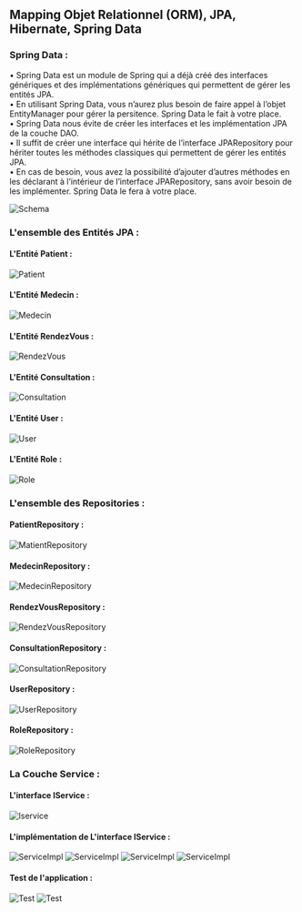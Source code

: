 <h2>Mapping Objet Relationnel (ORM), JPA, Hibernate, Spring Data</h2>
<h3>Spring Data :</h3>

<p>• Spring Data est un module de Spring qui a déjà créé des interfaces génériques et des implémentations
génériques qui permettent de gérer les entités JPA. <br>
• En utilisant Spring Data, vous n’aurez plus besoin de faire appel à l’objet EntityManager pour gérer la
persitence. Spring Data le fait à votre place. <br>
• Spring Data nous évite de créer les interfaces et les implémentation JPA de la couche DAO. <br>
• Il suffit de créer une interface qui hérite de l’interface JPARepository pour hériter toutes les méthodes
classiques qui permettent de gérer les entités JPA. <br>
• En cas de besoin, vous avez la possibilité d’ajouter d’autres méthodes en les déclarant à l’intérieur de
l’interface JPARepository, sans avoir besoin de les implémenter. Spring Data le fera à votre place.</p>

<img src="Screenshots/Schema.png" alt="Schema">

<h3>L'ensemble des Entités JPA :</h3>
<h4>L'Entité Patient : </h4>
<img src="Screenshots/Patient.png" alt="Patient">

<h4>L'Entité Medecin : </h4>
<img src="Screenshots/Medecin.png" alt="Medecin">

<h4>L'Entité RendezVous : </h4>
<img src="Screenshots/RendezVous.png" alt="RendezVous">

<h4>L'Entité Consultation : </h4>
<img src="Screenshots/Consultation.png" alt="Consultation">

<h4>L'Entité User : </h4>
<img src="Screenshots/User.png" alt="User">

<h4>L'Entité Role : </h4>
<img src="Screenshots/Role.png" alt="Role">

<h3>L'ensemble des Repositories :</h3>
<h4>PatientRepository : </h4>
<img src="Screenshots/patientRepository.png" alt="MatientRepository">

<h4>MedecinRepository : </h4>
<img src="Screenshots/medecinRepository.png" alt="MedecinRepository">

<h4>RendezVousRepository : </h4>
<img src="Screenshots/rendezVousRepository.png" alt="RendezVousRepository">

<h4>ConsultationRepository : </h4>
<img src="Screenshots/consultationRepository.png" alt="ConsultationRepository">

<h4>UserRepository : </h4>
<img src="Screenshots/userRepository.png" alt="UserRepository">

<h4>RoleRepository : </h4>
<img src="Screenshots/roleRepository.png" alt="RoleRepository">

<h3>La Couche Service :</h3>
<h4>L'interface IService :</h4>
<img src="Screenshots/IService.png" alt="Iservice">

<h4>L'implémentation de L'interface IService :</h4>
<img src="Screenshots/ServiceImpl1.png" alt="ServiceImpl">
<img src="Screenshots/ServiceImpl2.png" alt="ServiceImpl">
<img src="Screenshots/ServiceImpl3.png" alt="ServiceImpl">
<img src="Screenshots/ServiceImpl4.png" alt="ServiceImpl">


<h4>Test de l'application :</h4>
<img src="Screenshots/Test1.png" alt="Test">
<img src="Screenshots/Test2.png" alt="Test">
